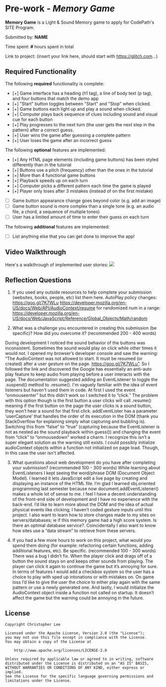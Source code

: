# Pre-work - _Memory Game_

**Memory Game** is a Light & Sound Memory game to apply for CodePath's SITE Program.

Submitted by: **NAME**

Time spent: **#** hours spent in total

Link to project: (insert your link here, should start with https://glitch.com...)

## Required Functionality

The following **required** functionality is complete:

- [+] Game interface has a heading (h1 tag), a line of body text (p tag), and four buttons that match the demo app
- [+] "Start" button toggles between "Start" and "Stop" when clicked.
- [+] Game buttons each light up and play a sound when clicked.
- [+] Computer plays back sequence of clues including sound and visual cue for each button
- [+] Play progresses to the next turn (the user gets the next step in the pattern) after a correct guess.
- [+] User wins the game after guessing a complete pattern
- [+] User loses the game after an incorrect guess

The following **optional** features are implemented:

- [+] Any HTML page elements (including game buttons) has been styled differently than in the tutorial
- [+] Buttons use a pitch (frequency) other than the ones in the tutorial
- [+] More than 4 functional game buttons
- [+] Playback speeds up on each turn
- [+] Computer picks a different pattern each time the game is played
- [+] Player only loses after 3 mistakes (instead of on the first mistake)
- [ ] Game button appearance change goes beyond color (e.g. add an image)
- [ ] Game button sound is more complex than a single tone (e.g. an audio file, a chord, a sequence of multiple tones)
- [ ] User has a limited amount of time to enter their guess on each turn

The following **additional** features are implemented:

- [ ] List anything else that you can get done to improve the app!

## Video Walkthrough

Here's a walkthrough of implemented user stories:
![](http://g.recordit.co/7mkj1FVm1D.gif)

## Reflection Questions

1. If you used any outside resources to help complete your submission (websites, books, people, etc) list them here.
   AutoPlay policy changes: https://goo.gl/7K7WLu
   https://developer.mozilla.org/en-US/docs/Web/API/AudioContext/resume
   for randomized num in a range: https://developer.mozilla.org/en-US/docs/Web/JavaScript/Reference/Global_Objects/Math/random

2. What was a challenge you encountered in creating this submission (be specific)? How did you overcome it? (recommended 200 - 400 words)

During development I noticed the sound behavior of the buttons was inconsistent. 
Sometimes the sound would play on click while other times it would not. I opened 
my browser’s developer console and saw the warning:
“The AudioContext was not allowed to start. It must be resumed (or created)
after a user gesture on the page. https://goo.gl/7K7WLu”. So I followed the link
and discovered the Google has essentially an anti-auto play feature to keep audio
from playing before a user interacts with the page. The documentation suggested adding
an EventListener to toggle the .suspend() method to .resume(). I'm vaguely familiar with
the idea of event listeners but haven't used them in code. At first I used the 
event “onmouseenter” but this didn’t work so I switched it to “click.” 
The problem with this option though is the first button a user clicks will call .resume() 
meaning if the first button on the page the user clicks is a sound button, they won’t hear 
a sound for that first click. addEventLister has a parameter ‘userCapture’ that 
handles the order of its execution in the DOM (thank you StackOverflow for explaining simply
what capturing and bubbling is). Switching this from “false” to “true” (capturing because 
the EventListener is not as nested as the sound playback within guess()) and changing 
the event from “click” to “onmousedown” worked a charm. I recognize this isn’t a super 
elegant solution as the warning still exists. I could possibly initialize audioContext objects 
within a function not initialized on page load. Though, in this case the user isn't affected.

3. What questions about web development do you have after completing your submission? (recommended 100 - 300 words)
   While learning about EventListeners I kept seeing the word/phrase DOM (Document Object Model). 
   I learned it lets JavaScript edit a live page by creating and displaying an instance 
   of the HTML file. I’m glad I learned obj.oriented programming last semester because 
   now document.addEventListener() makes a whole lot of sense to me. I feel I have a decent 
   understanding of the front-end side of development and I have no experience with the back-end. 
   I’d like to learn more about the DOM and the idea of actual physical events like clicking; 
   I haven’t coded gesture inputs until this project. I also want to learn how to store changes 
   made to my sites on servers/databases; ie if this memory game had a high score system. Is 
   there an optimal database service?. Coincidentally I also want to know how sites use a 
   “data stream” to retrieve from these servers. 

4. If you had a few more hours to work on this project, what would you spend them doing (for example: refactoring certain functions, adding additional features, etc). Be specific. (recommended 100 - 300 words)
   There was a bug I didn’t fix. When the player click and drags off of a button the sound stays on and keeps other sounds from playing. 
   The player can click it again to continue the game but it’s annoying for sure. In terms of features I would add a checkbox system so 
   the user has a choice to play with sped up intonations or with mistakes on. On game loss I’d like to give the user the choice to either
   play again with the same pattern or use a newly generated one. And lastly, I would initialize the AudioContext object inside a function 
   not called on startup. It doesn’t affect the game but the warning could be annoying in the future.

## License

    Copyright Christopher Lee

    Licensed under the Apache License, Version 2.0 (the "License");
    you may not use this file except in compliance with the License.
    You may obtain a copy of the License at

        http://www.apache.org/licenses/LICENSE-2.0

    Unless required by applicable law or agreed to in writing, software
    distributed under the License is distributed on an "AS IS" BASIS,
    WITHOUT WARRANTIES OR CONDITIONS OF ANY KIND, either express or implied.
    See the License for the specific language governing permissions and
    limitations under the License.
